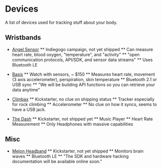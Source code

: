 # Devices

A list of devices used for tracking stuff about your body.

## Wristbands
* [Angel Sensor](http://www.angelsensor.com/)
** Indiegogo campaign, not yet shipped
** Can measure heart rate, blood oxygen, "temperature", and "activity"
** "open communication protocols, API/SDK, and sensor data streams"
** Uses Bluetooth LE

* [Basis](http://www.mybasis.com/)
** Watch with sensors, ~ $150
** Measures heart rate, movement (3 axis accelerometer), perspiration, skin temperature
** Bluetooth 2.1 or USB sync
** "We will be building API functions so you can retrieve your data anytime"

* [Climbax](http://www.climbax.co.uk/)
** Kickstarter, no clue on shipping status
** Tracker especially for rock climbing
** Accelerometer
** No clue on how it syncs, seems to have a USB jack.

* [The Dash](http://www.bragi.com/)
** Kickstarter, not shipped yet
** Music Player
** Heart Rate Measurement
** Only Headphones with massive capabilities

## Misc
* [Melon Headband](http://www.thinkmelon.com/)
** Kickstarter, not yet shipped
** Monitors brain waves
** Bluetooth LE
** "The SDK and hardware hacking documentation will be available online soon."